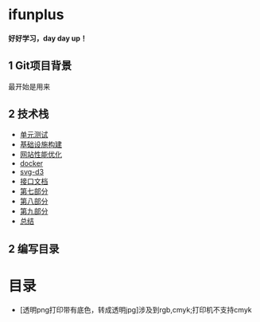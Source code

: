 # ifunplus
#### 好好学习，day day up！
## 1 Git项目背景
最开始是用来
## 2 技术栈
  * [单元测试](01.md)
  * [基础设施构建](02.md)
  * [网站性能优化](03.md)
  * [docker](04.md)
  * [svg-d3](05.md)
  * [接口文档](06.md)
  * [第七部分](07.md)
  * [第八部分](08.md)
  * [第九部分](09.md)
  * [总结](10.md)
## 2 编写目录
# 目录
  * [透明png打印带有底色，转成透明jpg]涉及到rgb,cmyk;打印机不支持cmyk

